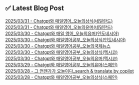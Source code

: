 
## ✅ Latest Blog Post
 
[2025/03/31 - Chatgpt와 매일영어_오늘의상식(네덜란드)](https://3hongstore.tistory.com/153) <br/>
[2025/03/31 - Chatgpt와 매일영어_오늘의유머(네덜란드)](https://3hongstore.tistory.com/152) <br/>
[2025/03/30 - Chatgpt와 매일 영어_오늘의유머(인도네시아)](https://3hongstore.tistory.com/151) <br/>
[2025/03/30 - Chatgpt와 매일영어공부_오늘의상식(인도네시아)](https://3hongstore.tistory.com/150) <br/>
[2025/03/30 - Chatgpt와 매일영어공부_오늘의국제뉴스](https://3hongstore.tistory.com/149) <br/>
[2025/03/30 - Chatgpt와 매일영어공부_오늘의상식(멕시코)](https://3hongstore.tistory.com/148) <br/>
[2025/03/30 - Chatgpt와 매일영어공부_오늘의유머(멕시코)](https://3hongstore.tistory.com/147) <br/>
[2025/03/29 - Chatgpt와 매일영어공부_오늘의유머(스페인)](https://3hongstore.tistory.com/146) <br/>
[2025/03/28 - 그 언젠가가 오늘이다_search &amp; translate by copilot](https://3hongstore.tistory.com/145) <br/>
[2025/03/28 - Chatgpt와 매일영어공부_오늘의상식(스페인)](https://3hongstore.tistory.com/143) <br/>
